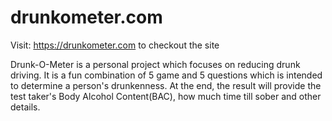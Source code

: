 # drunkometer.com
 
Visit: https://drunkometer.com to checkout the site

Drunk-O-Meter is a personal project which focuses on reducing drunk driving. It is a fun combination of 5 game and 5 questions which is intended to determine a person's drunkenness. At the end, the result will provide the test taker's Body Alcohol Content(BAC), how much time till sober and other details.
